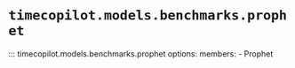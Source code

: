 # `timecopilot.models.benchmarks.prophet`

::: timecopilot.models.benchmarks.prophet
    options:
        members:
            - Prophet